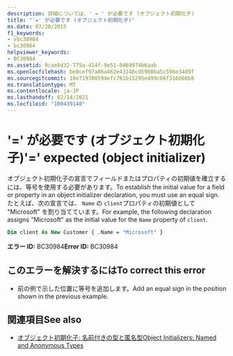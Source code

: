 ```yaml
---
description: 詳細については、' = ' が必要です (オブジェクト初期化子)
title: "'=' が必要です (オブジェクト初期化子)"
ms.date: 07/20/2015
f1_keywords:
- vbc30984
- bc30984
helpviewer_keywords:
- BC30984
ms.assetid: 9cae8d32-775a-414f-9e51-0469974b6aab
ms.openlocfilehash: be8cef97a06a462e43140cd5908ba5c596e34d9f
ms.sourcegitcommit: 10e719780594efc781b15295e499c66f316068b8
ms.translationtype: MT
ms.contentlocale: ja-JP
ms.lasthandoff: 02/14/2021
ms.locfileid: "100439140"
---
```

# <a name="-expected-object-initializer"></a><span data-ttu-id="40948-103">'=' が必要です (オブジェクト初期化子)</span><span class="sxs-lookup"><span data-stu-id="40948-103">'=' expected (object initializer)</span></span>

<span data-ttu-id="40948-104">オブジェクト初期化子の宣言でフィールドまたはプロパティの初期値を確立するには、等号を使用する必要があります。</span><span class="sxs-lookup"><span data-stu-id="40948-104">To establish the initial value for a field or property in an object initializer declaration, you must use an equal sign.</span></span> <span data-ttu-id="40948-105">たとえば、次の宣言では、 `Name` の `client`プロパティの初期値として "Microsoft" を割り当てています。</span><span class="sxs-lookup"><span data-stu-id="40948-105">For example, the following declaration assigns "Microsoft" as the initial value for the `Name` property of `client`.</span></span>  
  
```vb  
Dim client As New Customer { .Name = "Microsoft" }  
```  
  
 <span data-ttu-id="40948-106">**エラー ID:** BC30984</span><span class="sxs-lookup"><span data-stu-id="40948-106">**Error ID:** BC30984</span></span>  
  
## <a name="to-correct-this-error"></a><span data-ttu-id="40948-107">このエラーを解決するには</span><span class="sxs-lookup"><span data-stu-id="40948-107">To correct this error</span></span>  
  
- <span data-ttu-id="40948-108">前の例で示した位置に等号を追加します。</span><span class="sxs-lookup"><span data-stu-id="40948-108">Add an equal sign in the position shown in the previous example.</span></span>  
  
## <a name="see-also"></a><span data-ttu-id="40948-109">関連項目</span><span class="sxs-lookup"><span data-stu-id="40948-109">See also</span></span>

- [<span data-ttu-id="40948-110">オブジェクト初期化子: 名前付きの型と匿名型</span><span class="sxs-lookup"><span data-stu-id="40948-110">Object Initializers: Named and Anonymous Types</span></span>](../programming-guide/language-features/objects-and-classes/object-initializers-named-and-anonymous-types.md)
